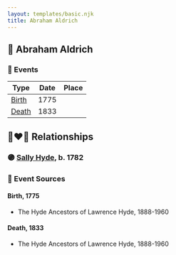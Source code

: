 ```yaml
---
layout: templates/basic.njk
title: Abraham Aldrich
---
```

## 🔵 Abraham Aldrich

### 📆 Events

Type | Date | Place
------ | ------ | ------
[Birth](#event-1d711aec-3450-4ed5-8496-7ff1b1e8968b) | 1775 |
[Death](#event-62c436a7-d5a3-43e5-93a9-ab27f38bfaa4) | 1833 |

## 👩‍❤️‍👨 Relationships

### 🟣 [Sally Hyde](/people/9/93954178), b. 1782

### 📰 Event Sources

#### <a id="event-1d711aec-3450-4ed5-8496-7ff1b1e8968b"></a> Birth, 1775
* The Hyde Ancestors of Lawrence Hyde, 1888-1960

#### <a id="event-62c436a7-d5a3-43e5-93a9-ab27f38bfaa4"></a> Death, 1833
* The Hyde Ancestors of Lawrence Hyde, 1888-1960